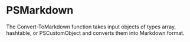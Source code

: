 # PSMarkdown
The Convert-ToMarkdown function takes input objects of types array, hashtable, or PSCustomObject and converts them into Markdown format. 
